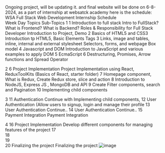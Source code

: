 Ongoing project, will be updating it. and final website will be done on 6-8-2024, as a part of internship at websatck academy here is the schedule:
	WSA Full Stack Web Development Internship Schedule		
Week	Day	Topics	Sub-Topics
1	1	Introduction to full stack	Intro to FullStack? 
			What is Frontend?
			What is Backend?
			Roles & Responsibility for Full Stack Developer
			Introduction to Project, Demo
	2	Basics of HTML5 and CSS3	Introduction tp HTML5, Basic Elements Tags
	3		Links, image and tables, inline, internal and external stylesheet
			Selectors, forms, and webpage Box model
	4	Javascript and DOM	Introduction to JavaScript and various examples to apply DOM
	5	EcmaScript 6	Destructuring, Promises, Arrow functions and Spread Operator 
			
2	6	Project Implementation	Project Implementation using React, ReduxToolKits (Basics of React, starter folder)
	7		Homepage component, What is Redux, Create Redux store, slice and action
	8		Introduction to NodeJS, Express JS , MongoDB and API
	9		Create Filter components, search and Pagination
	10		Implementing child components
			
3	11	Authentication	Continue with Implementing child components, 
	12		User Authentication (Allow users to signup, login and manage their profile
	13		User Authentication Continue..
	14		User Authentication Continue..
	15	Payment Integration	Payment Integration
			
4	16	Project Implementation	Develop different components for managing features of the project
	17		
	18		
	19		
	20	Finalizing the project	Finalizing the project
![image](https://github.com/Jashwanth05/Panda-go/assets/139554684/e5632df5-215b-4a71-8ca8-59b7b19e4646)

